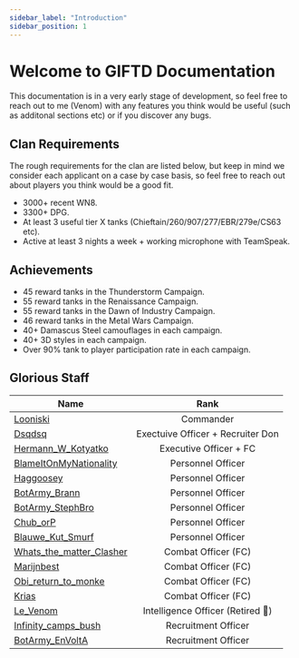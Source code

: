 ```yaml
---
sidebar_label: "Introduction"
sidebar_position: 1
---
```


# Welcome to GIFTD Documentation

This documentation is in a very early stage of development, so feel free to reach out to me (Venom) with any features you think would be useful (such as additonal sections etc) or if you discover any bugs.

## Clan Requirements

The rough requirements for the clan are listed below, but keep in mind we consider each applicant on a case by case basis, so feel free to reach out about players you think would be a good fit.

- 3000+ recent WN8.
- 3300+ DPG.
- At least 3 useful tier X tanks (Chieftain/260/907/277/EBR/279e/CS63 etc).
- Active at least 3 nights a week + working microphone with TeamSpeak.

## Achievements

- 45 reward tanks in the Thunderstorm Campaign.
- 55 reward tanks in the Renaissance Campaign.
- 55 reward tanks in the Dawn of Industry Campaign.
- 46 reward tanks in the Metal Wars Campaign.
- 40+ Damascus Steel camouflages in each campaign.
- 40+ 3D styles in each campaign.
- Over 90% tank to player participation rate in each campaign.

## Glorious Staff

| Name        |      Rank        |
| ------------- |:-------------:|
| [Looniski](https://www.tomato.gg/stats/EU/looniski=518747270) | Commander |
| [Dsqdsq](https://www.tomato.gg/stats/EU/Dsqdsq=507809492)     | Exectuive Officer + Recruiter Don |
| [Hermann_W_Kotyatko](https://www.tomato.gg/stats/EU/Hermann_W_Kotyatko=507543110) | Executive Officer + FC |
| [BlameItOnMyNationality](https://www.tomato.gg/stats/EU/BlameItOnMyNationality=501233792)    | Personnel Officer |
| [Haggoosey](https://www.tomato.gg/stats/EU/Haggoosey=501972418) | Personnel Officer |
| [BotArmy_Brann](https://www.tomato.gg/stats/EU/BotArmy_Brann=500963950) | Personnel Officer |
| [BotArmy_StephBro](https://www.tomato.gg/stats/EU/BotArmy_StephBro=510452970) | Personnel Officer |
| [Chub_orP](https://www.tomato.gg/stats/EU/Chub_orP=515956602) | Personnel Officer |
| [Blauwe_Kut_Smurf](https://www.tomato.gg/stats/EU/Blauwe_Kut_Smurf=503925680) | Personnel Officer |
| [Whats_the_matter_Clasher](https://www.tomato.gg/stats/EU/Whats_the_matter_Clasher=530156005) | Combat Officer (FC) |
| [Marijnbest](https://www.tomato.gg/stats/EU/marijnbest=520796378) | Combat Officer (FC)|
| [Obi_return_to_monke](https://www.tomato.gg/stats/EU/Obi_return_to_monke=558915297) | Combat Officer (FC) |
| [Krias](https://www.tomato.gg/stats/EU/Krias=508180378) | Combat Officer (FC) |
| [Le_Venom](https://www.tomato.gg/stats/EU/Le_Venom=509760609) | Intelligence Officer (Retired :older_man:) |
| [Infinity_camps_bush](https://www.tomato.gg/stats/EU/Infinity_camps_bush=510035610) | Recruitment Officer |
| [BotArmy_EnVoltA](https://www.tomato.gg/stats/EU/BotArmy_EnVoltA=500440605) | Recruitment Officer |
